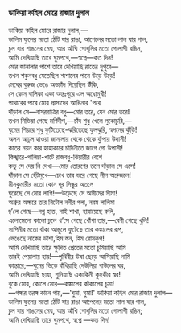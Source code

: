 ### ডাকিয়া কহিল মোরে রাজার দুলাল

ডাকিয়া কহিল মোরে রাজার দুলাল,—   
ডালিম ফুলের মতো ঠোঁট যার রাঙা, আপেলের মতো লাল যার গাল,  
চুল যার শাঙনের মেঘ, আর আঁখি গোধূলির মতো গোলাপী রঙিন,  
আমি দেখিয়াছি তারে ঘুমপথে,—স্বপ্নে—কত দিন!  
মোর জানালার পাশে তারে দেখিয়াছি রাতের দুপুরে—   
তখন শকুনবধু যেতেছিল শ্মশানের পানে উড়ে উড়ে!  
মেঘের বুরুজ ভেঙে অস্তচাঁদ দিয়েছিল উঁকি,  
সে কোন্‌ বালিকা ‌একা অন্তঃপুরে এল অধোমুখী!  
পাথারের পারে মোর প্রাসাদের আঙিনার 'পরে  
দাঁড়াল সে—বাসররাত্রির বধু—মোর তরে, যেন মোর তরে!  
তখন নিভিয়া গেছে মণিদীপ,—চাঁদ শুধু খেলে লুকোচুরি,—   
ঘুমের শিয়রে শুধু ফুটিতেছে-ঝরিতেছে ফুলঝুরি, স্বপনের কুঁড়ি!  
অলস আঢুল হাওয়া জানালায় থেকে থেকে ফুঁপায় উদাসী!  
কাতর নয়ন কার হাহাকারে চাঁদিনীতে জাগে গো উপাসী!  
কিঙ্খারে-গালিচা-খাটে রাজবধু-ঝিয়ারীর বেশে  
কভু সে দেয় নি দেখা—মোর তোরণের তলে দাঁড়াল সে এসে!  
দাঁড়াল সে হেঁটমুখে—চোখ তার ভরে গেছে নীল অশ্রুজলে!  
মীনকুমারীর মতো কোন দূর সিন্ধুর অতলে  
ঘুরেছে সে মোর লাগি!—উড়েছে সে অসীমের সীমা!  
অশ্রুর অঙ্গারে তার নিটোল ননীর গলা, নরম লালিমা  
জ্ব’লে গেছে—নগ্ন হাত, নাই শাখা, হারায়েছে রুলি,  
এলোমেলো কালো চুলে খ’সে গেছে খোঁপা তার,—বেণী গেছে খুলি!  
সাপিনীর মতো বাঁকা আঙুলে ফুটেছে তার কঙ্কালের রূপ,  
ভেঙেছে নাকের ডাঁশা,হিম স্তন, হিম রোমকূপ!  
আমি দেখিয়াছি তারে ক্ষুধিত প্রেতের মতো চুমিয়াছি আমি  
তারই পেয়ালায় হায়!—পৃথিবীর উষা ছেড়ে আসিয়াছি নামি  
কান্তারে;—ঘুমের ভিড়ে বাঁধিয়াছি দেউলিয়া বাউলের ঘর,  
আমি দেখিয়াছি ছায়া, শুনিয়াছি একাকিনী কুহকীর স্বর!  
বুকে মোর, কোলে মোর—কঙ্কালের কাঁকালের চুমা!  
—গঙ্গার তরঙ্গ কানে গায়,—'ঘুমা, ঘুমা!'
ডাকিয়া কহিল মোর রাজার দুলাল—   
ডালিম ফুলের মতো ঠোঁট যার রাঙা আপেলের মতো লাল যার গাল,  
চুল যার শাঙনের মেঘ, আর আঁখি গোধূলির মতো গোলাপী রঙিন;  
আমি দেখিয়াছি তারে ঘুমপথে, স্বপ্নে —কত দিন!

